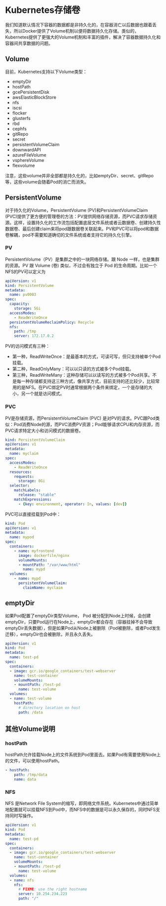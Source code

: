 # Kubernetes存储卷

我们知道默认情况下容器的数据都是非持久化的，在容器消亡以后数据也跟着丢失，所以Docker提供了Volume机制以便将数据持久化存储。类似的，Kubernetes提供了更强大的Volume机制和丰富的插件，解决了容器数据持久化和容器间共享数据的问题。

## Volume

目前，Kubernetes支持以下Volume类型：

* emptyDir
* hostPath
* gcePersistentDisk
* awsElasticBlockStore
* nfs
* iscsi
* flocker
* glusterfs
* rbd
* cephfs
* gitRepo
* secret
* persistentVolumeClaim
* downwardAPI
* azureFileVolume
* vsphereVolume
* flexvolume

注意，这些volume并非全部都是持久化的，比如emptyDir、secret、gitRepo等，这些volume会随着Pod的消亡而消失。

## PersistentVolume

对于持久化的Volume，PersistentVolume \(PV\)和PersistentVolumeClaim \(PVC\)提供了更方便的管理卷的方法：PV提供网络存储资源，而PVC请求存储资源。这样，设置持久化的工作流包括配置底层文件系统或者云数据卷、创建持久性数据卷、最后创建claim来将pod跟数据卷关联起来。PV和PVC可以将pod和数据卷解耦，pod不需要知道确切的文件系统或者支持它的持久化引擎。

### PV

PersistentVolume（PV）是集群之中的一块网络存储。跟 Node 一样，也是集群的资源。PV 跟 Volume \(卷\) 类似，不过会有独立于 Pod 的生命周期。比如一个NFS的PV可以定义为

```yaml
apiVersion: v1
kind: PersistentVolume
metadata:
  name: pv0003
spec:
  capacity:
    storage: 5Gi
  accessModes:
    - ReadWriteOnce
  persistentVolumeReclaimPolicy: Recycle
  nfs:
    path: /tmp
    server: 172.17.0.2
```

PV的访问模式有三种：

* 第一种，ReadWriteOnce：是最基本的方式，可读可写，但只支持被单个Pod挂载。
* 第二种，ReadOnlyMany：可以以只读的方式被多个Pod挂载。
* 第三种，ReadWriteMany：这种存储可以以读写的方式被多个Pod共享。不是每一种存储都支持这三种方式，像共享方式，目前支持的还比较少，比较常用的是NFS。在PVC绑定PV时通常根据两个条件来绑定，一个是存储的大小，另一个就是访问模式。

### PVC

PV是存储资源，而PersistentVolumeClaim \(PVC\) 是对PV的请求。PVC跟Pod类似：Pod消费Node的源，而PVC消费PV资源；Pod能够请求CPU和内存资源，而PVC请求特定大小和访问模式的数据卷。

```yaml
kind: PersistentVolumeClaim
apiVersion: v1
metadata:
  name: myclaim
spec:
  accessModes:
    - ReadWriteOnce
  resources:
    requests:
      storage: 8Gi
  selector:
    matchLabels:
      release: "stable"
    matchExpressions:
      - {key: environment, operator: In, values: [dev]}
```

PVC可以直接挂载到Pod中：

```yaml
kind: Pod
apiVersion: v1
metadata:
  name: mypod
spec:
  containers:
    - name: myfrontend
      image: dockerfile/nginx
      volumeMounts:
      - mountPath: "/var/www/html"
        name: mypd
  volumes:
    - name: mypd
      persistentVolumeClaim:
        claimName: myclaim
```

## emptyDir

如果Pod配置了emptyDir类型Volume， Pod 被分配到Node上时候，会创建emptyDir，只要Pod运行在Node上，emptyDir都会存在（容器挂掉不会导致emptyDir丢失数据），但是如果Pod从Node上被删除（Pod被删除，或者Pod发生迁移），emptyDir也会被删除，并且永久丢失。

```yaml
apiVersion: v1
kind: Pod
metadata:
  name: test-pd
spec:
  containers:
  - image: gcr.io/google_containers/test-webserver
    name: test-container
    volumeMounts:
    - mountPath: /test-pd
      name: test-volume
  volumes:
  - name: test-volume
    hostPath:
      # directory location on host
      path: /data
```

## 其他Volume说明

### hostPath

hostPath允许挂载Node上的文件系统到Pod里面去。如果Pod有需要使用Node上的文件，可以使用hostPath。

```yaml
- hostPath:
    path: /tmp/data
    name: data
```

### NFS

NFS 是Network File System的缩写，即网络文件系统。Kubernetes中通过简单地配置就可以挂载NFS到Pod中，而NFS中的数据是可以永久保存的，同时NFS支持同时写操作。

```yaml
apiVersion: v1
kind: Pod
metadata:
  name: test-pd
spec:
  containers:
  - image: gcr.io/google_containers/test-webserver
    name: test-container
    volumeMounts:
    - mountPath: /test-pd
      name: test-volume
  volumes:
  - name: nfs
    nfs:
      # FIXME: use the right hostname
      server: 10.254.234.223
      path: "/"
```



